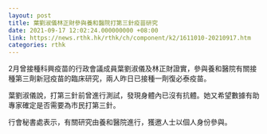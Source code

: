 ```yaml
---
layout: post
title: 葉劉淑儀林正財參與養和醫院打第三針疫苗研究
date: 2021-09-17 12:02:24.000000000 +08:00
link: https://news.rthk.hk/rthk/ch/component/k2/1611010-20210917.htm
categories: rthk
---
```


2月曾接種科興疫苗的行政會議成員葉劉淑儀及林正財證實，參與養和醫院有關接種第三劑新冠疫苗的臨床研究，兩人昨日已接種一劑復必泰疫苗。

葉劉淑儀說，打第三針前曾進行測試，發現身體內已沒有抗體。她又希望數據有助專家確定是否需要為市民打第三針。

行會秘書處表示，有關研究由養和醫院進行，獲邀人士以個人身份參與。
